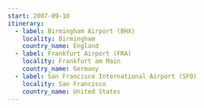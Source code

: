 ```yaml
---
start: 2007-09-10
itinerary:
  - label: Birmingham Airport (BHX)
    locality: Birmingham
    country_name: England
  - label: Frankfurt Airport (FRA)
    locality: Frankfurt am Main
    country_name: Germany
  - label: San Francisco International Airport (SFO)
    locality: San Francisco
    country_name: United States
---
```

